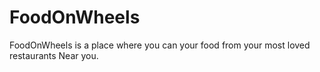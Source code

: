 # FoodOnWheels
FoodOnWheels is a place where you can your food from your most loved restaurants Near you.
